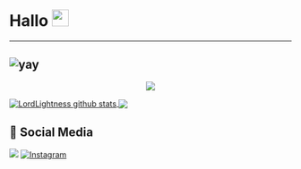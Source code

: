 

# Hallo <img src="https://raw.githubusercontent.com/MartinHeinz/MartinHeinz/master/wave.gif" width="30px">
---------





![yay](https://i.ibb.co/YRTWMpm/8881444f23794650da1fe33c1bed39e0.gif)
--
<p align="center"><img src="https://i.imgur.com/A6bWGFl.gif"/></p>


<a href="https://github.com/srart24/github-readme-stats">
  <img align="center" src="https://github-readme-stats.anuraghazra1.vercel.app/api?username=srart24&show_icons=true&include_all_commits=true&theme=material-palenight" alt="LordLightness github stats" />
</a>
<a href="https://github.com/lordlightness/github-readme-stats">
  <!-- Change the `github-readme-stats.anuraghazra1.vercel.app` to `github-readme-stats.vercel.app`  -->
  <img align="center" src="https://github-readme-stats.anuraghazra1.vercel.app/api/top-langs/?username=srart24&layout=compact&theme=material-palenight" />
</a>

## :link: Social Media
<a href="https://wa.me/6287797925690"><img src="https://img.shields.io/badge/WhatsApp-25D366?style=for-the-badge&logo=whatsapp&logoColor=white"></a>
<a href="https://www.instagram.com/srart_24/"><img alt="Instagram" src="https://img.shields.io/badge/Instagram-%23E4405F.svg?style=for-the-badge&logo=Instagram&logoColor=white"></a>




















